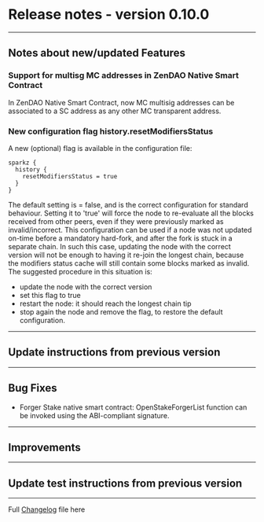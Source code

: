# Release notes - version 0.10.0

---

## Notes about new/updated Features

### Support for multisg MC addresses in ZenDAO Native Smart Contract

In ZenDAO Native Smart Contract, now MC multisig addresses can be associated to a SC address as any other MC transparent address.

### New configuration flag history.resetModifiersStatus

A new (optional) flag is available in the configuration file:

```
sparkz {
  history {
    resetModifiersStatus = true
  }
}
```
The default setting is = false, and is the correct configuration for standard behaviour.
Setting it to 'true' will force the node to re-evaluate all the blocks received from other peers, even if they were previously marked as invalid/incorrect.
This configuration can be used if a node was not updated on-time before a mandatory hard-fork, and after the fork is stuck in a separate chain. In such this case, updating the node with the correct version will not be enough to having it re-join the longest chain, because the modifiers status cache will still contain some blocks marked as invalid. 
The suggested procedure in this situation is:
- update the node with the correct version
- set this flag to true
- restart the node: it should reach the longest chain tip
- stop again the node and remove the flag, to restore the default configuration.


---
## Update instructions from previous version

---
## Bug Fixes
- Forger Stake native smart contract: OpenStakeForgerList function can be invoked using the ABI-compliant signature.
---

## Improvements
 
---
## Update test instructions from previous version


---
Full [Changelog](/CHANGELOG.md) file here

